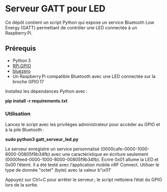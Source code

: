 # Serveur GATT pour LED

Ce dépôt contient un script Python qui expose un service Bluetooth Low Energy (GATT) permettant de contrôler une LED connectée à un Raspberry Pi.

## Prérequis
- Python 3
- [RPi.GPIO](https://pypi.org/project/RPi.GPIO/)
- [bluezero](https://github.com/ukBaz/bluezero)
- Un Raspberry Pi compatible Bluetooth avec une LED connectée sur la broche GPIO 17

Installez les dépendances Python avec :

**pip install -r requirements.txt**

### Utilisation
Lancez le script avec les privilèges administrateur pour accéder au GPIO et à la pile Bluetooth :

**sudo python3 gatt_serveur_led.py**

Le serveur enregistre un service personnalisé (0000cafe-0000-1000-8000-00805f9b34fb) avec une caractéristique en écriture seulement (0000feed-0000-1000-8000-00805f9b34fb).
Écrire 0x01 allume la LED et 0x00 l’éteint. Il a été testé avec l’application mobile nRF Connect. Utiliser le type de donnée "octet" (byte) avec la valeur b'\x01'

Appuyez sur Ctrl+C pour arrêter le serveur ; le script nettoiera l’état du GPIO lors de la sortie.
